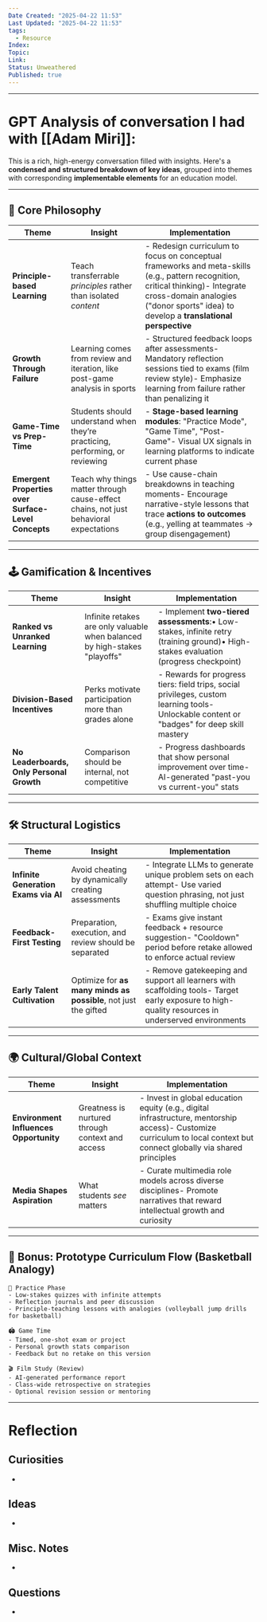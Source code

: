 ```yaml
---
Date Created: "2025-04-22 11:53"
Last Updated: "2025-04-22 11:53"
tags:
  - Resource
Index: 
Topic: 
Link: 
Status: Unweathered
Published: true
---
```

---

# GPT Analysis of conversation I had with [[Adam Miri]]:

This is a rich, high-energy conversation filled with insights. Here's a **condensed and structured breakdown of key ideas**, grouped into themes with corresponding **implementable elements** for an education model.

---

## 🧠 **Core Philosophy**

|Theme|Insight|Implementation|
|---|---|---|
|**Principle-based Learning**|Teach transferrable _principles_ rather than isolated _content_|- Redesign curriculum to focus on conceptual frameworks and meta-skills (e.g., pattern recognition, critical thinking)- Integrate cross-domain analogies ("donor sports" idea) to develop a **translational perspective**|
|**Growth Through Failure**|Learning comes from review and iteration, like post-game analysis in sports|- Structured feedback loops after assessments- Mandatory reflection sessions tied to exams (film review style)- Emphasize learning from failure rather than penalizing it|
|**Game-Time vs Prep-Time**|Students should understand when they’re practicing, performing, or reviewing|- **Stage-based learning modules**: "Practice Mode", "Game Time", "Post-Game"- Visual UX signals in learning platforms to indicate current phase|
|**Emergent Properties over Surface-Level Concepts**|Teach why things matter through cause-effect chains, not just behavioral expectations|- Use cause-chain breakdowns in teaching moments- Encourage narrative-style lessons that trace **actions to outcomes** (e.g., yelling at teammates → group disengagement)|

---

## 🕹️ **Gamification & Incentives**

|Theme|Insight|Implementation|
|---|---|---|
|**Ranked vs Unranked Learning**|Infinite retakes are only valuable when balanced by high-stakes "playoffs"|- Implement **two-tiered assessments**:• Low-stakes, infinite retry (training ground)• High-stakes evaluation (progress checkpoint)|
|**Division-Based Incentives**|Perks motivate participation more than grades alone|- Rewards for progress tiers: field trips, social privileges, custom learning tools- Unlockable content or "badges" for deep skill mastery|
|**No Leaderboards, Only Personal Growth**|Comparison should be internal, not competitive|- Progress dashboards that show personal improvement over time- AI-generated "past-you vs current-you" stats|

---

## 🛠️ **Structural Logistics**

|Theme|Insight|Implementation|
|---|---|---|
|**Infinite Generation Exams via AI**|Avoid cheating by dynamically creating assessments|- Integrate LLMs to generate unique problem sets on each attempt- Use varied question phrasing, not just shuffling multiple choice|
|**Feedback-First Testing**|Preparation, execution, and review should be separated|- Exams give instant feedback + resource suggestion- "Cooldown" period before retake allowed to enforce actual review|
|**Early Talent Cultivation**|Optimize for **as many minds as possible**, not just the gifted|- Remove gatekeeping and support all learners with scaffolding tools- Target early exposure to high-quality resources in underserved environments|

---

## 🌍 **Cultural/Global Context**

|Theme|Insight|Implementation|
|---|---|---|
|**Environment Influences Opportunity**|Greatness is nurtured through context and access|- Invest in global education equity (e.g., digital infrastructure, mentorship access)- Customize curriculum to local context but connect globally via shared principles|
|**Media Shapes Aspiration**|What students _see_ matters|- Curate multimedia role models across diverse disciplines- Promote narratives that reward intellectual growth and curiosity|

---

## 🧪 Bonus: Prototype Curriculum Flow (Basketball Analogy)

```text
🏀 Practice Phase
- Low-stakes quizzes with infinite attempts
- Reflection journals and peer discussion
- Principle-teaching lessons with analogies (volleyball jump drills for basketball)

🏟️ Game Time
- Timed, one-shot exam or project
- Personal growth stats comparison
- Feedback but no retake on this version

🎬 Film Study (Review)
- AI-generated performance report
- Class-wide retrospective on strategies
- Optional revision session or mentoring
```

---


# Reflection
## Curiosities
- 

## Ideas
- 

## Misc. Notes
- 

## Questions
- 